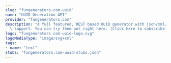 ```yaml
---
slug: "fungenerators-com-uuid"
name: "UUID Generation API"
provider: "fungenerators.com"
description: "A full featured, REST based UUID generator with json/xml/jsonp result\
  \ support. You can try them out right here. [Click here to subscribe](http://fungenerators.com/api/uuid/)\n"
logo: "fungenerators.com-uuid-logo.svg"
logoMediaType: "image/svg+xml"
tags:
- name: "text"
stubs: "fungenerators.com-uuid-stubs.json"
---
```

